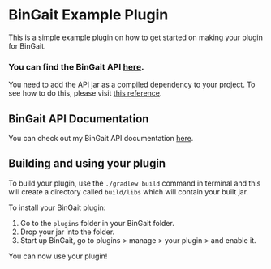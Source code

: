 # BinGait Example Plugin

This is a simple example plugin on how to get started on making your plugin for BinGait.

### You can find the BinGait API [here](https://github.com/CPacketCustomPayload/BinGait-example-plugin/releases/download/1.0/bingait-api.jar).
You need to add the API jar as a compiled dependency to your project. To see how to do this, please visit [this reference](https://www.jetbrains.com/help/idea/working-with-module-dependencies.html).

## BinGait API Documentation
You can check out my BinGait API documentation [here](https://cpacketcustompayload.gitbook.io/bingait-api-docs/).

## Building and using your plugin
To build your plugin, use the `./gradlew build` command in terminal and this will create a directory called `build/libs` which will contain your built jar.


To install your BinGait plugin:

1. Go to the `plugins` folder in your BinGait folder.
2. Drop your jar into the folder.
3. Start up BinGait, go to plugins > manage > your plugin > and enable it.

You can now use your plugin!

